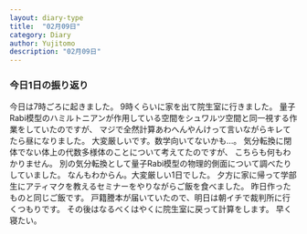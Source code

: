 ```yaml
---
layout: diary-type
title:  "02月09日"
category: Diary
author: Yujitomo
description: "02月09日"
---
```




### 今日1日の振り返り

今日は7時ごろに起きました。
9時くらいに家を出て院生室に行きました。
量子Rabi模型のハミルトニアンが作用している空間をシュワルツ空間と同一視する作業をしていたのですが、
マジで全然計算あわへんやんけって言いながらキレてたら昼になりました。
大変厳しいです。数学向いてないかも...。
気分転換に閉体でない体上の代数多様体のことについて考えてたのですが、
こちらも何もわかりません。
別の気分転換として量子Rabi模型の物理的側面について調べたりしていました。
なんもわからん。大変厳しい1日でした。
夕方に家に帰って学部生にアティマクを教えるセミナーをやりながらご飯を食べました。
昨日作ったものと同じご飯です。
戸籍謄本が届いていたので、明日は朝イチで裁判所に行くつもりです。
その後はなるべくはやくに院生室に戻って計算をします。
早く寝たい。
